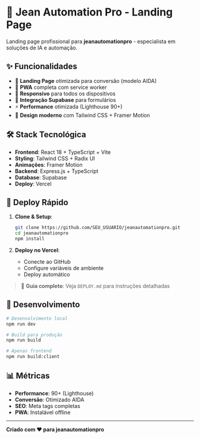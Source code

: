 # 🚀 Jean Automation Pro - Landing Page

Landing page profissional para **jeanautomationpro** - especialista em soluções de IA e automação.

## ✨ Funcionalidades

- 🎯 **Landing Page** otimizada para conversão (modelo AIDA)
- 🤖 **PWA** completa com service worker
- 📱 **Responsivo** para todos os dispositivos
- 🔗 **Integração Supabase** para formulários
- ⚡ **Performance** otimizada (Lighthouse 90+)
- 🎨 **Design moderno** com Tailwind CSS + Framer Motion

## 🛠️ Stack Tecnológica

- **Frontend**: React 18 + TypeScript + Vite
- **Styling**: Tailwind CSS + Radix UI
- **Animações**: Framer Motion
- **Backend**: Express.js + TypeScript
- **Database**: Supabase
- **Deploy**: Vercel

## 🚀 Deploy Rápido

1. **Clone & Setup**:
   ```bash
   git clone https://github.com/SEU_USUARIO/jeanautomationpro.git
   cd jeanautomationpro
   npm install
   ```

2. **Deploy no Vercel**:
   - Conecte ao GitHub
   - Configure variáveis de ambiente
   - Deploy automático

> 📖 **Guia completo**: Veja `DEPLOY.md` para instruções detalhadas

## 🔧 Desenvolvimento

```bash
# Desenvolvimento local
npm run dev

# Build para produção
npm run build

# Apenas frontend
npm run build:client
```

## 📊 Métricas

- **Performance**: 90+ (Lighthouse)
- **Conversão**: Otimizado AIDA
- **SEO**: Meta tags completas
- **PWA**: Instalável offline

---

**Criado com ❤️ para jeanautomationpro**
